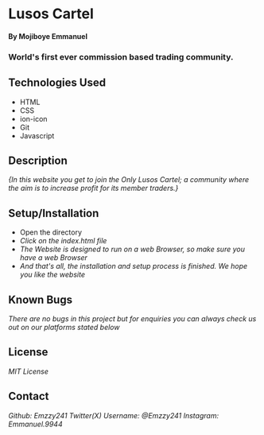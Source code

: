 # Lusos Cartel

#### By Mojiboye Emmanuel

### World's first ever commission based trading community.

## Technologies Used
* HTML
* CSS
* ion-icon
* Git
* Javascript

## Description 
_{In this website you get to join the Only Lusos Cartel; a community where the aim is to increase profit for its member traders.}_

## Setup/Installation
* Open the directory
* _Click on the index.html file_
* _The Website is designed to run on a web Browser, so make sure you have a web Browser_ 
* _And that's all, the installation and setup process is finished. We hope you like the website_



## Known Bugs
_There are no bugs in this project but for enquiries you can always check us out on our platforms stated below_ 

## License
_MIT License_

## Contact
_Github: Emzzy241_
_Twitter(X) Username: @Emzzy241_
_Instagram: Emmanuel.9944_
